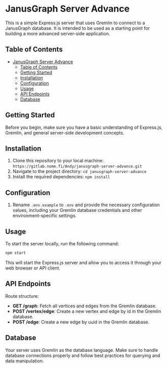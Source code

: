 # JanusGraph Server Advance

This is a simple Express.js server that uses Gremlin to connect to a JanusGraph database. It is intended to be used as a starting point for building a more advanced server-side application.

## Table of Contents

- [JanusGraph Server Advance](#janusgraph-server-advance)
  - [Table of Contents](#table-of-contents)
  - [Getting Started](#getting-started)
  - [Installation](#installation)
  - [Configuration](#configuration)
  - [Usage](#usage)
  - [API Endpoints](#api-endpoints)
  - [Database](#database)

## Getting Started

Before you begin, make sure you have a basic understanding of Express.js, Gremlin, and general server-side development concepts.

## Installation

1. Clone this repository to your local machine: `https://gitlab.nome.fi/Andy/janusgraph-server-advance.git`
2. Navigate to the project directory: `cd janusgraph-server-advance`
3. Install the required dependencies: `npm install`

## Configuration

1. Rename `.env.example` to `.env` and provide the necessary configuration values, including your Gremlin database credentials and other environment-specific settings.

## Usage

To start the server locally, run the following command:

```bash
npm start
```

This will start the Express.js server and allow you to access it through your web browser or API client.

## API Endpoints

Route structure:

- **GET /graph**: Fetch all vertices and edges from the Gremlin database.
- **POST /vertex/edge**: Create a new vertex and edge by id in the Gremlin database.
- **POST /edge**: Create a new edge by uuid in the Gremlin database.

## Database

Your server uses Gremlin as the database language. Make sure to handle database connections properly and follow best practices for querying and data manipulation.